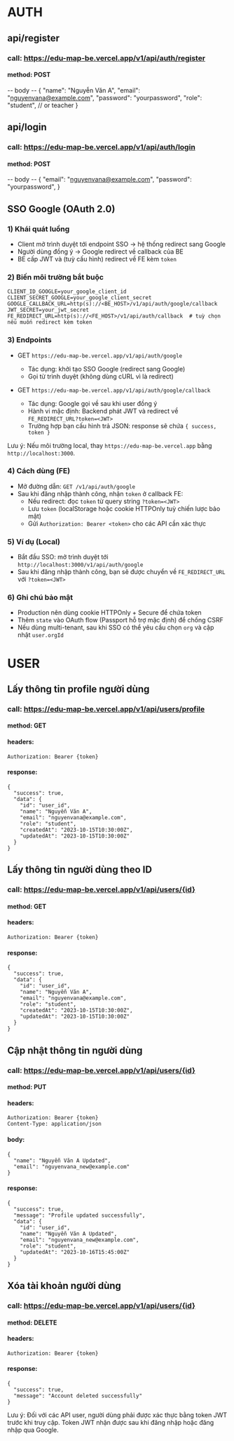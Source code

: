 # AUTH
## api/register
### call: https://edu-map-be.vercel.app/v1/api/auth/register
#### method: POST
-- body --
{
  "name": "Nguyễn Văn A",
  "email": "nguyenvana@example.com",
  "password": "yourpassword",
  "role": "student", // or teacher
}


## api/login
### call: https://edu-map-be.vercel.app/v1/api/auth/login
#### method: POST
-- body --
{
  "email": "nguyenvana@example.com",
  "password": "yourpassword",
}


## SSO Google (OAuth 2.0)

### 1) Khái quát luồng
- Client mở trình duyệt tới endpoint SSO → hệ thống redirect sang Google
- Người dùng đồng ý → Google redirect về callback của BE
- BE cấp JWT và (tuỳ cấu hình) redirect về FE kèm `token`

### 2) Biến môi trường bắt buộc
```
CLIENT_ID_GOOGLE=your_google_client_id
CLIENT_SECRET_GOOGLE=your_google_client_secret
GOOGLE_CALLBACK_URL=http(s)://<BE_HOST>/v1/api/auth/google/callback
JWT_SECRET=your_jwt_secret
FE_REDIRECT_URL=http(s)://<FE_HOST>/v1/api/auth/callback  # tuỳ chọn nếu muốn redirect kèm token
```

### 3) Endpoints

- GET `https://edu-map-be.vercel.app/v1/api/auth/google`
  - Tác dụng: khởi tạo SSO Google (redirect sang Google)
  - Gọi từ trình duyệt (không dùng cURL vì là redirect)

- GET `https://edu-map-be.vercel.app/v1/api/auth/google/callback`
  - Tác dụng: Google gọi về sau khi user đồng ý
  - Hành vi mặc định: Backend phát JWT và redirect về `FE_REDIRECT_URL?token=<JWT>`
  - Trường hợp bạn cấu hình trả JSON: response sẽ chứa `{ success, token }`

Lưu ý: Nếu môi trường local, thay `https://edu-map-be.vercel.app` bằng `http://localhost:3000`.

### 4) Cách dùng (FE)
- Mở đường dẫn: `GET /v1/api/auth/google`
- Sau khi đăng nhập thành công, nhận `token` ở callback FE:
  - Nếu redirect: đọc `token` từ query string `?token=<JWT>`
  - Lưu `token` (localStorage hoặc cookie HTTPOnly tuỳ chiến lược bảo mật)
  - Gửi `Authorization: Bearer <token>` cho các API cần xác thực

### 5) Ví dụ (Local)
- Bắt đầu SSO: mở trình duyệt tới `http://localhost:3000/v1/api/auth/google`
- Sau khi đăng nhập thành công, bạn sẽ được chuyển về `FE_REDIRECT_URL` với `?token=<JWT>`

### 6) Ghi chú bảo mật
- Production nên dùng cookie HTTPOnly + Secure để chứa token
- Thêm `state` vào OAuth flow (Passport hỗ trợ mặc định) để chống CSRF
- Nếu dùng multi-tenant, sau khi SSO có thể yêu cầu chọn `org` và cập nhật `user.orgId`

# USER

## Lấy thông tin profile người dùng
### call: https://edu-map-be.vercel.app/v1/api/users/profile
#### method: GET
#### headers: 
```
Authorization: Bearer {token}
```
#### response:
```
{
  "success": true,
  "data": {
    "id": "user_id",
    "name": "Nguyễn Văn A",
    "email": "nguyenvana@example.com",
    "role": "student",
    "createdAt": "2023-10-15T10:30:00Z",
    "updatedAt": "2023-10-15T10:30:00Z"
  }
}
```

## Lấy thông tin người dùng theo ID
### call: https://edu-map-be.vercel.app/v1/api/users/{id}
#### method: GET
#### headers: 
```
Authorization: Bearer {token}
```
#### response:
```
{
  "success": true,
  "data": {
    "id": "user_id",
    "name": "Nguyễn Văn A",
    "email": "nguyenvana@example.com",
    "role": "student",
    "createdAt": "2023-10-15T10:30:00Z",
    "updatedAt": "2023-10-15T10:30:00Z"
  }
}
```

## Cập nhật thông tin người dùng
### call: https://edu-map-be.vercel.app/v1/api/users/{id}
#### method: PUT
#### headers: 
```
Authorization: Bearer {token}
Content-Type: application/json
```
#### body:
```
{
  "name": "Nguyễn Văn A Updated",
  "email": "nguyenvana_new@example.com"
}
```
#### response:
```
{
  "success": true,
  "message": "Profile updated successfully",
  "data": {
    "id": "user_id",
    "name": "Nguyễn Văn A Updated",
    "email": "nguyenvana_new@example.com",
    "role": "student",
    "updatedAt": "2023-10-16T15:45:00Z"
  }
}
```

## Xóa tài khoản người dùng
### call: https://edu-map-be.vercel.app/v1/api/users/{id}
#### method: DELETE
#### headers:
```
Authorization: Bearer {token}
```
#### response:
```
{
  "success": true,
  "message": "Account deleted successfully"
}
```

Lưu ý: Đối với các API user, người dùng phải được xác thực bằng token JWT trước khi truy cập. Token JWT nhận được sau khi đăng nhập hoặc đăng nhập qua Google.
